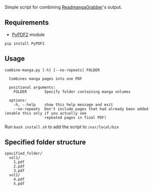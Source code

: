 Simple script for combining [ReadmangaGrabber](https://github.com/lirix360/ReadmangaGrabber)'s output.

## Requirements
- [PyPDF2](https://pypi.org/project/PyPDF2/) module

```
pip install PyPDF2
```

## Usage
```
combine-manga.py [-h] [--no-repeats] FOLDER

  Combines manga pages into one PDF

  positional arguments:
    FOLDER        Specify folder containing manga volumes

  options:
    -h, --help    show this help message and exit
    --no-repeats  Don't include pages that had already been added (enable this only if you actually see
                  repeated pages in final PDF)
```
Run `bash install.sh` to add the script to `/usr/local/bin`


## Specified folder structure
```
specified_folder/
  vol1/
    1.pdf
    2.pdf
    3.pdf
  vol2/
    4.pdf
    5.pdf
```
